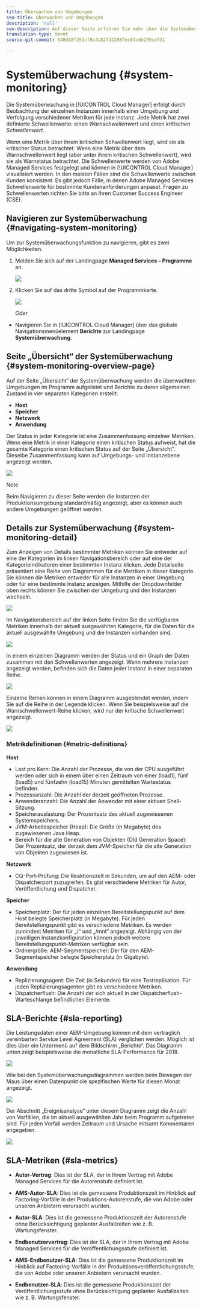 ```yaml
---
title: Überwachen von Umgebungen
seo-title: Überwachen von Umgebungen
description: 'null'
seo-description: Auf dieser Seite erfahren Sie mehr über die Systemüberwachung in Cloud Manager. Diese erfolgt durch Beobachtung der einzelnen Instanzen innerhalb einer Umgebung und Verfolgung verschiedener Metriken für jede Instanz.
translation-type: tm+mt
source-git-commit: 548d18f251cf8c4c827d2208fec04cde235ce731

---
```



# Systemüberwachung {#system-monitoring}

Die Systemüberwachung in [!UICONTROL Cloud Manager] erfolgt durch Beobachtung der einzelnen Instanzen innerhalb einer Umgebung und Verfolgung verschiedener Metriken für jede Instanz. Jede Metrik hat zwei definierte Schwellenwerte: einen *Warnschwellenwert* und einen *kritischen Schwellenwert*.

Wenn eine Metrik über ihrem kritischen Schwellenwert liegt, wird sie als kritischer Status betrachtet. Wenn eine Metrik über dem Warnschwellenwert liegt (aber unter ihrem kritischen Schwellenwert), wird sie als Warnstatus betrachtet. Die Schwellenwerte werden von Adobe Managed Services festgelegt und können in [!UICONTROL Cloud Manager] visualisiert werden. In den meisten Fällen sind die Schwellenwerte zwischen Kunden konsistent. Es gibt jedoch Fälle, in denen Adobe Managed Services Schwellenwerte für bestimmte Kundenanforderungen anpasst. Fragen zu Schwellenwerten richten Sie bitte an Ihren Customer Success Engineer (CSE).

## Navigieren zur Systemüberwachung {#navigating-system-monitoring}

Um zur Systemüberwachungsfunktion zu navigieren, gibt es zwei Möglichkeiten.

1. Melden Sie sich auf der Landingpage **Managed Services – Programme** an.

   ![](assets/ProgramLanding.png)

1. Klicken Sie auf das dritte Symbol auf der Programmkarte.

   ![](assets/program-card.png)

   *Oder*

* Navigieren Sie in [!UICONTROL Cloud Manager] über das globale Navigationsmenüelement **Berichte** zur Landingpage **Systemüberwachung**.


## Seite „Übersicht“ der Systemüberwachung {#system-monitoring-overview-page}

Auf der Seite „Übersicht“ der Systemüberwachung werden die überwachten Umgebungen im Programm aufgelistet und Berichte zu deren allgemeinen Zustand in vier separaten Kategorien erstellt:

* **Host**
* **Speicher**
* **Netzwerk**
* **Anwendung**

Der Status in jeder Kategorie ist eine Zusammenfassung einzelner Metriken. Wenn eine Metrik in einer Kategorie einen kritischen Status aufweist, hat die gesamte Kategorie einen kritischen Status auf der Seite „Übersicht“. Dieselbe Zusammenfassung kann auf Umgebungs- und Instanzebene angezeigt werden.

![](assets/Reports.png)

>[!NOTE]
>
>Beim Navigieren zu dieser Seite werden die Instanzen der Produktionsumgebung standardmäßig angezeigt, aber es können auch andere Umgebungen geöffnet werden.

## Details zur Systemüberwachung {#system-monitoring-detail}

Zum Anzeigen von Details bestimmter Metriken können Sie entweder auf eine der Kategorien im linken Navigationsbereich oder auf eine der Kategorieindikatoren einer bestimmten Instanz klicken. Jede Detailseite präsentiert eine Reihe von Diagrammen für die Metriken in dieser Kategorie. Sie können die Metriken entweder für alle Instanzen in einer Umgebung oder für eine bestimmte Instanz anzeigen. Mithilfe der Dropdownfelder oben rechts können Sie zwischen der Umgebung und den Instanzen wechseln.

![](assets/System_Monitoring1.png)

Im Navigationsbereich auf der linken Seite finden Sie die verfügbaren Metriken innerhalb der aktuell ausgewählten Kategorie, für die Daten für die aktuell ausgewählte Umgebung und die Instanzen vorhanden sind.

![](assets/System_Monitoring2.png)

In einem einzelnen Diagramm werden der Status und ein Graph der Daten zusammen mit den Schwellenwerten angezeigt. Wenn mehrere Instanzen angezeigt werden, befinden sich die Daten jeder Instanz in einer separaten Reihe.

![](assets/Monitoring_Graphs1.png)

Einzelne Reihen können in einem Diagramm ausgeblendet werden, indem Sie auf die Reihe in der Legende klicken.
Wenn Sie beispielsweise auf die Warnschwellenwert-Reihe klicken, wird nur der kritische Schwellenwert angezeigt.

![](assets/Monitoring_Graphs2.png)

### Metrikdefinitionen {#metric-definitions}

**Host**

* Last pro Kern: Die Anzahl der Prozesse, die von der CPU ausgeführt werden oder sich in einem über einen Zeitraum von einer (load1), fünf (load5) und fünfzehn (load15) Minuten gemittelten Wartestatus befinden.
* Prozessanzahl: Die Anzahl der derzeit geöffneten Prozesse.
* Anwenderanzahl: Die Anzahl der Anwender mit einer aktiven Shell-Sitzung.
* Speicherauslastung: Der Prozentsatz des aktuell zugewiesenen Systemspeichers.
* JVM-Arbeitsspeicher (Heap): Die Größe (in Megabyte) des zugewiesenen Java Heap.
* Bereich für die alte Generation von Objekten (Old Generation Space): Der Prozentsatz, der derzeit dem JVM-Speicher für die alte Generation von Objekten zugewiesen ist.

**Netzwerk**

* CQ-Port-Prüfung: Die Reaktionszeit in Sekunden, um auf den AEM- oder Dispatcherport zuzugreifen. Es gibt verschiedene Metriken für Autor, Veröffentlichung und Dispatcher.

**Speicher**

* Speicherplatz: Der für jeden einzelnen Bereitstellungspunkt auf dem Host belegte Speicherplatz (in Megabyte). Für jeden Bereitstellungspunkt gibt es verschiedene Metriken. Es werden zumindest Metriken für „/“ und „/mnt“ angezeigt. Abhängig von der jeweiligen Instanzkonfiguration können jedoch weitere Bereitstellungspunkt-Metriken verfügbar sein.
* Ordnergröße: AEM-Segmentspeicher: Der für den AEM-Segmentspeicher belegte Speicherplatz (in Gigabyte).

**Anwendung**

* Replizierungsagent: Die Zeit (in Sekunden) für eine Testreplikation. Für jeden Replizierungsagenten gibt es verschiedene Metriken.
* Dispatcherflush: Die Anzahl der sich aktuell in der Dispatcherflush-Warteschlange befindlichen Elemente.

## SLA-Berichte {#sla-reporting}

Die Leistungsdaten einer AEM-Umgebung können mit dem vertraglich vereinbarten Service Level Agreement (SLA) verglichen werden. Möglich ist dies über ein Untermenü auf dem Bildschirm „Berichte“.
Das Diagramm unten zeigt beispielsweise die monatliche SLA-Performance für 2018.

![](assets/sla-reporting1.png)

Wie bei den Systemüberwachungsdiagrammen werden beim Bewegen der Maus über einen Datenpunkt die spezifischen Werte für diesen Monat angezeigt.

![](assets/sla-reporting2.png)

Der Abschnitt „Ereignisanalyse“ unter diesem Diagramm zeigt die Anzahl von Vorfällen, die im aktuell ausgewählten Jahr beim Programm aufgetreten sind. Für jeden Vorfall werden Zeitraum und Ursache mitsamt Kommentaren angegeben.

![](assets/sla-reporting3.png)

## SLA-Metriken {#sla-metrics}

* **Autor-Vertrag**: Dies ist der SLA, der in Ihrem Vertrag mit Adobe Managed Services für die Autorenstufe definiert ist.

* **AMS-Autor-SLA**: Dies ist die gemessene Produktionszeit im Hinblick auf Factoring-Vorfälle in der Produktions-Autorenstufe, die von Adobe oder unseren Anbietern verursacht wurden.

* **Autor-SLA**: Dies ist die gemessene Produktionszeit der Autorenstufe ohne Berücksichtigung geplanter Ausfallzeiten wie z. B. Wartungsfenster.

* **Endbenutzervertrag**: Dies ist der SLA, der in Ihrem Vertrag mit Adobe Managed Services für die Veröffentlichungsstufe definiert ist.

* **AMS-Endbenutzer-SLA**: Dies ist die gemessene Produktionszeit im Hinblick auf Factoring-Vorfälle in der Produktionsveröffentlichungsstufe, die von Adobe oder unseren Anbietern verursacht wurden.

* **Endbenutzer-SLA**: Dies ist die gemessene Produktionszeit der Veröffentlichungsstufe ohne Berücksichtigung geplanter Ausfallzeiten wie z. B. Wartungsfenster.